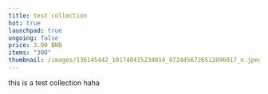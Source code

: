 ```yaml
---
title: test collection
hot: true
launchpad: true
ongoing: false
price: 3.00 BNB
items: "300"
thumbnail: /images/136145442_101740415234014_8724456726512896017_n.jpeg
---
```

this is a test collection haha